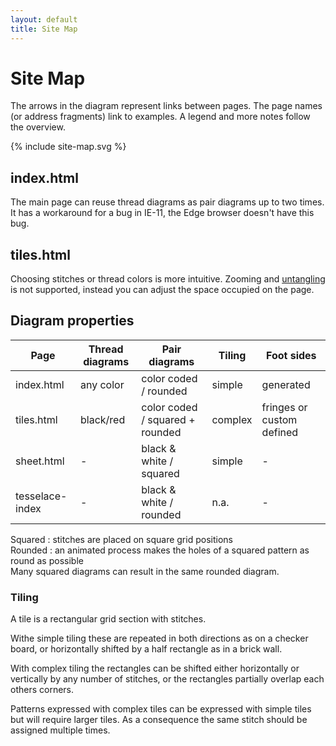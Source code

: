 ```yaml
---
layout: default
title: Site Map
---
```


Site Map
========

The arrows in the diagram represent links between pages.
The page names (or address fragments) link to examples.
A legend and more notes follow the overview.

{% include site-map.svg %}


index.html
----------

The main page can reuse thread diagrams as pair diagrams up to two times.
It has a workaround for a bug in IE-11, the Edge browser doesn't have this bug.


tiles.html
----------

Choosing stitches or thread colors is more intuitive.
Zooming and [untangling] is not supported,
instead you can adjust the space occupied on the page.

[untangling]: https://github.com/d-bl/GroundForge/releases/download/2017-06-05/untangle.mp4

Diagram properties
------------------

Page            | Thread diagrams | Pair diagrams                   | Tiling    | Foot sides         
----------------|-----------------|---------------------------------|-----------|--------------------
index.html      | any color       | color coded / rounded           | simple    | generated          
tiles.html      | black/red       | color coded / squared + rounded | complex   | fringes or custom defined 
sheet.html      | -               | black &amp; white / squared     | simple    | -                  
tesselace-index | -               | black &amp; white / rounded     | n.a.      | -                  

Squared : stitches are placed on square grid positions<br>
Rounded : an animated process makes the holes of a squared pattern as round as possible<br>
Many squared diagrams can result in the same rounded diagram.

### Tiling

A tile is a rectangular grid section with stitches.

Withe simple tiling these are repeated in both directions as on a checker board, 
or horizontally shifted by a half rectangle as in a brick wall. 

With complex tiling the rectangles can be shifted either horizontally
or vertically by any number of stitches,
or the rectangles partially overlap each others corners. 

Patterns expressed with complex tiles can be expressed with simple tiles
but will require larger tiles.
As a consequence the same stitch should be assigned multiple times.